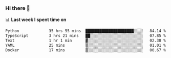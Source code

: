 ### Hi there 👋

<!--
**DBvc/DBvc** is a ✨ _special_ ✨ repository because its `README.md` (this file) appears on your GitHub profile.

Here are some ideas to get you started:

- 🔭 I’m currently working on ...
- 🌱 I’m currently learning ...
- 👯 I’m looking to collaborate on ...
- 🤔 I’m looking for help with ...
- 💬 Ask me about ...
- 📫 How to reach me: ...
- 😄 Pronouns: ...
- ⚡ Fun fact: ...
-->

📊 **Last week I spent time on**
<!--START_SECTION:waka-->

```txt
Python             35 hrs 55 mins  █████████████████████░░░░   84.14 %
TypeScript         3 hrs 21 mins   ██░░░░░░░░░░░░░░░░░░░░░░░   07.85 %
Text               1 hr 1 min      ▓░░░░░░░░░░░░░░░░░░░░░░░░   02.38 %
YAML               25 mins         ▒░░░░░░░░░░░░░░░░░░░░░░░░   01.01 %
Docker             17 mins         ▒░░░░░░░░░░░░░░░░░░░░░░░░   00.67 %
```

<!--END_SECTION:waka-->
